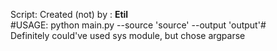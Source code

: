 Script: Created (not) by : <b>Etil</b><br />
#USAGE: python main.py --source 'source' --output 'output'#<br />
Definitely could've used sys module, but chose argparse<br />
